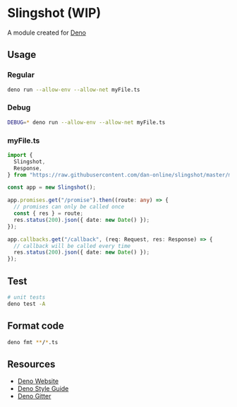 # Slingshot (WIP)

A module created for [Deno](https://deno.land)

## Usage

### Regular

```bash
deno run --allow-env --allow-net myFile.ts
```

### Debug

```bash
DEBUG=* deno run --allow-env --allow-net myFile.ts
```

### myFile.ts

```typescript
import {
  Slingshot,
  Response,
} from "https://raw.githubusercontent.com/dan-online/slingshot/master/mod.ts";

const app = new Slingshot();

app.promises.get("/promise").then((route: any) => {
  // promises can only be called once
  const { res } = route;
  res.status(200).json({ date: new Date() });
});

app.callbacks.get("/callback", (req: Request, res: Response) => {
  // callback will be called every time
  res.status(200).json({ date: new Date() });
});
```

## Test

```bash
# unit tests
deno test -A
```

## Format code

```bash
deno fmt **/*.ts
```

## Resources

- [Deno Website](https://deno.land)
- [Deno Style Guide](https://deno.land/std/style_guide.md)
- [Deno Gitter](https://gitter.im/denolife/Lobby)
